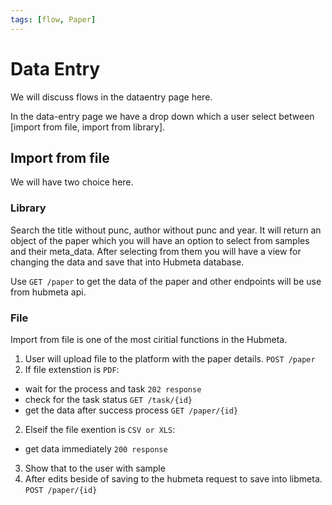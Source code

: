 ```yaml
---
tags: [flow, Paper]
---
```


# Data Entry

We will discuss flows in the dataentry page here.

In the data-entry page we have a drop down which a user select between [import from file, import from library]. 

## Import from file
We will have two choice here.

### Library
Search the title without punc, author without punc and year. It will return an object of the paper which you will have an option to select from samples and their meta_data.
After selecting from them you will have a view for changing the data and save that into Hubmeta database.

Use ```GET /paper``` to get the data of the paper and other endpoints will be use from hubmeta api.

### File
Import from file is one of the most ciritial functions in the Hubmeta.
1. User will upload file to the platform with the paper details. ```POST /paper```
2. If file extenstion is ```PDF```:
- wait for the process and task ```202 response```
- check for the task status ```GET /task/{id}```
- get the data after success process ```GET /paper/{id}```
2. Elseif the file exention is ```CSV or XLS```:
- get data immediately ```200 response```
3. Show that to the user with sample 
4. After edits beside of saving to the hubmeta request to save into libmeta. ```POST /paper/{id}```


